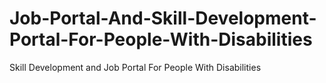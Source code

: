 # Job-Portal-And-Skill-Development-Portal-For-People-With-Disabilities
Skill Development and Job Portal For People With Disabilities 
